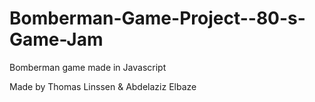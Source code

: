 # Bomberman-Game-Project--80-s-Game-Jam
Bomberman game made in Javascript

Made by Thomas Linssen & Abdelaziz Elbaze
